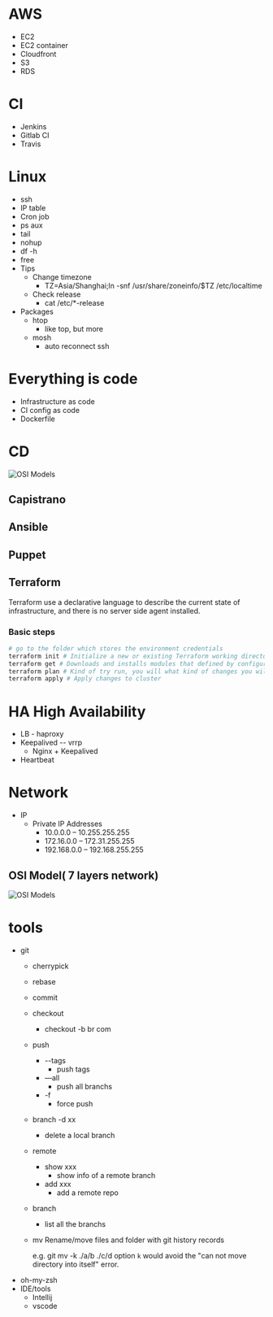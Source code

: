 # AWS
- EC2
- EC2 container
- Cloudfront
- S3
- RDS

# CI
- Jenkins
- Gitlab CI
- Travis

# Linux
- ssh
- IP table
- Cron job
- ps aux
- tail
- nohup
- df -h
- free
- Tips
	- Change timezone
		- TZ=Asia/Shanghai;ln -snf /usr/share/zoneinfo/$TZ /etc/localtime
	- Check release
		- cat /etc/*-release
- Packages
	- htop
		- like top, but more
	- mosh
		- auto reconnect ssh

# Everything is code
- Infrastructure as code
- CI config as code
- Dockerfile

# CD
![OSI Models](https://raw.githubusercontent.com/wahyd4/knowledge-mind-mapping/master/assets/images/iac.png)
## Capistrano
## Ansible
## Puppet
## Terraform

Terraform use a declarative language to describe the current state of infrastructure, and there is no server side agent installed.

### Basic steps
```bash
# go to the folder which stores the environment credentials
terraform init # Initialize a new or existing Terraform working directory by creating initial files, loading any remote state, downloading modules, etc.
terraform get # Downloads and installs modules that defined by configuration files
terraform plan # Kind of try run, you will what kind of changes you will have
terraform apply # Apply changes to cluster
```

# HA High Availability
- LB - haproxy
- Keepalived -- vrrp
	- Nginx + Keepalived
- Heartbeat

# Network
- IP
	- Private IP Addresses
		- 10.0.0.0 – 10.255.255.255
		- 172.16.0.0 – 172.31.255.255
		- 192.168.0.0 – 192.168.255.255

## OSI Model( 7 layers network)

![OSI Models](https://raw.githubusercontent.com/wahyd4/knowledge-mind-mapping/master/assets/images/osi-model.png)
# tools
- git
	- cherrypick
	- rebase
	- commit
	- checkout
		- checkout -b br com
	- push
		- --tags
			- push tags
		- —all
			- push all branchs
		- -f
			- force push
	- branch -d xx
		- delete a local branch
	- remote
		- show xxx
			- show info of a remote branch
		- add xxx
			- add a remote repo
	- branch
		- list all the branchs
	- mv Rename/move files and folder with git history records

      e.g. git mv -k ./a/b ./c/d   option `k` would avoid the "can not move directory into itself" error.
- oh-my-zsh
- IDE/tools
	- Intellij
	- vscode
